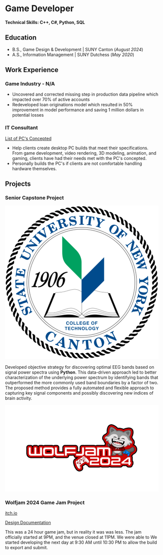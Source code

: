 # Game Developer
#### Technical Skills: C++, C#, Python, SQL

## Education
- B.S., Game Design & Development | SUNY Canton (_August 2024_)
- A.S., Information Management | SUNY Dutchess (_May 2020_)



## Work Experience
### Game Industry - N/A
- Uncovered and corrected missing step in production data pipeline which impacted over 70% of active accounts
- Redeveloped loan originations model which resulted in 50% improvement in model performance and saving 1 million dollars in potential losses

### IT Consultant
[List of PC's Concepted](https://www.mdpi.com/1424-8220/22/8/3048)
- Help clients create desktop PC builds that meet their specifications. From game development, video rendering, 3D modeling, animation, and gaming, clients have had their needs met with the PC's concepted.
- Personally builds the PC's if clients are not comfortable handling hardware themselves.

## Projects
### Senior Capstone Project
![SUNY Canton](/assets/img/SUNY_Canton_seal.png)

Developed objective strategy for discovering optimal EEG bands based on signal power spectra using **Python**. This data-driven approach led to better characterization of the underlying power spectrum by identifying bands that outperformed the more commonly used band boundaries by a factor of two. The proposed method provides a fully automated and flexible approach to capturing key signal components and possibly discovering new indices of brain activity.

![Wolfjam Logo](/assets/img/wolfjam_2024_logo.png)

### Wolfjam 2024 Game Jam Project
[itch.io](https://www.mdpi.com/1424-8220/22/11/4240)

[Design Documentation](https://drive.google.com/drive/folders/1d-V23zNvIJopcz0WWJy0Ifrtp5WnXJuj?usp=sharing)

This was a 24 hour game jam, but in reality it was was less. The jam officially started at 9PM, and the venue closed at 11PM. We were able to We started developing the next day at 9:30 AM until 10:30 PM to allow the build to export and submit.
